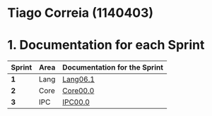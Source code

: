 **Tiago Correia** (1140403)
===============================

# 1. Documentation for each Sprint


|Sprint  | Area | Documentation for the Sprint |
|--------|------|------------------------------|
| **1**  | Lang | [Lang06.1](sp1)         |
| **2**  | Core  | [Core00.0](sp2)         |																				
| **3**  | IPC | [IPC00.0](sp3)         |	
